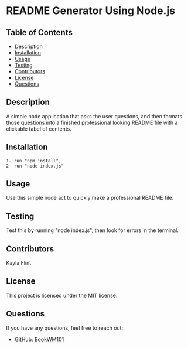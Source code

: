 
# README Generator Using Node.js

## Table of Contents
- [Description](#description)
- [Installation](#installation)
- [Usage](#usage)
- [Testing](#testing)
- [Contributors](#contributors)
- [License](#license)
- [Questions](#questions)

## Description
A simple node application that asks the user questions, and then formats those questions into a finished professional looking README file with a clickable tabel of contents.

## Installation
```
1- run "npm install",
2- run "node index.js"
```

## Usage
Use this simple node act to quickly make a professional README file.

## Testing
Test this by running "node index.js", then look for errors in the terminal.

## Contributors
Kayla Flint

## License
This project is licensed under the MIT license.

## Questions
If you have any questions, feel free to reach out:
- GitHub: [BookWM101](https://github.com/BookWM101)
